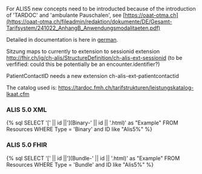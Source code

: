 For ALIS5 new concepts need to be introducted because of the introduction of 'TARDOC' and 'ambulante Pauschalen',
see [https://oaat-otma.ch](https://oaat-otma.ch/fileadmin/redaktion/dokumente/DE/Gesamt-Tarifsystem/241022_AnhangB_Anwendungsmodalitaeten.pdf)

Detailed in documentation is here in [german](https://oaat-otma.ch/fileadmin/redaktion/dokumente/DE/Gesamt-Tarifsystem/241022_AnhangB_Anwendungsmodalitaeten.pdf).


Sitzung maps to currently to extension to sessionid extension http://fhir.ch/ig/ch-alis/StructureDefinition/ch-alis-ext-sessionid (to be verfified: could this be potentially be an encounter.identifier?)

PatientContactID needs a new extension ch-alis-ext-patientcontactid 

The catalog used is:
https://tardoc.fmh.ch/tarifstrukturen/leistungskatalog-lkaat.cfm

### ALIS 5.0 XML

<div style="width: 100%; display: flex"> 
{% sql SELECT '[' || id ||'](Binary-' || id || '.html)' as "Example" FROM Resources WHERE Type = 'Binary' and ID like "Alis5%" %}
</div>

### ALIS 5.0 FHIR

<div style="width: 100%; display: flex"> 
{% sql SELECT '[' || id ||'](Bundle-' || id || '.html)' as "Example" FROM Resources WHERE Type = 'Bundle' and ID like "Alis5%" %}
</div>
